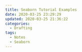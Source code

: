 ```yaml
---
title: Seaborn Tutorial Examples
date: 2020-03-25 23:29:29
updated: 2020-03-25 21:36:22
categories:
  - Drafting
tags:
  - Notes
  - Seaborn
---
```



